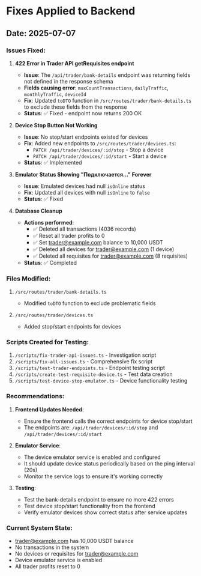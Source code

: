 # Fixes Applied to Backend

## Date: 2025-07-07

### Issues Fixed:

1. **422 Error in Trader API getRequisites endpoint**
   - **Issue**: The `/api/trader/bank-details` endpoint was returning fields not defined in the response schema
   - **Fields causing error**: `maxCountTransactions`, `dailyTraffic`, `monthlyTraffic`, `deviceId`
   - **Fix**: Updated `toDTO` function in `/src/routes/trader/bank-details.ts` to exclude these fields from the response
   - **Status**: ✅ Fixed - endpoint now returns 200 OK

2. **Device Stop Button Not Working**
   - **Issue**: No stop/start endpoints existed for devices
   - **Fix**: Added new endpoints to `/src/routes/trader/devices.ts`:
     - `PATCH /api/trader/devices/:id/stop` - Stop a device
     - `PATCH /api/trader/devices/:id/start` - Start a device
   - **Status**: ✅ Implemented

3. **Emulator Status Showing "Подключается..." Forever**
   - **Issue**: Emulated devices had null `isOnline` status
   - **Fix**: Updated all devices with null `isOnline` to `false`
   - **Status**: ✅ Fixed

4. **Database Cleanup**
   - **Actions performed**:
     - ✅ Deleted all transactions (4036 records)
     - ✅ Reset all trader profits to 0
     - ✅ Set trader@example.com balance to 10,000 USDT
     - ✅ Deleted all devices for trader@example.com (1 device)
     - ✅ Deleted all requisites for trader@example.com (8 requisites)
   - **Status**: ✅ Completed

### Files Modified:

1. `/src/routes/trader/bank-details.ts`
   - Modified `toDTO` function to exclude problematic fields

2. `/src/routes/trader/devices.ts`
   - Added stop/start endpoints for devices

### Scripts Created for Testing:

1. `/scripts/fix-trader-api-issues.ts` - Investigation script
2. `/scripts/fix-all-issues.ts` - Comprehensive fix script
3. `/scripts/test-trader-endpoints.ts` - Endpoint testing script
4. `/scripts/create-test-requisite-device.ts` - Test data creation
5. `/scripts/test-device-stop-emulator.ts` - Device functionality testing

### Recommendations:

1. **Frontend Updates Needed**:
   - Ensure the frontend calls the correct endpoints for device stop/start
   - The endpoints are: `/api/trader/devices/:id/stop` and `/api/trader/devices/:id/start`

2. **Emulator Service**:
   - The device emulator service is enabled and configured
   - It should update device status periodically based on the ping interval (20s)
   - Monitor the service logs to ensure it's working correctly

3. **Testing**:
   - Test the bank-details endpoint to ensure no more 422 errors
   - Test device stop/start functionality from the frontend
   - Verify emulator devices show correct status after service updates

### Current System State:

- trader@example.com has 10,000 USDT balance
- No transactions in the system
- No devices or requisites for trader@example.com
- Device emulator service is enabled
- All trader profits reset to 0